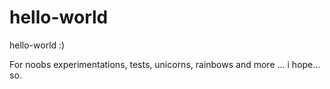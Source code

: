 # hello-world

hello-world :)

For noobs experimentations, tests, unicorns, rainbows and more ... i hope... so.
